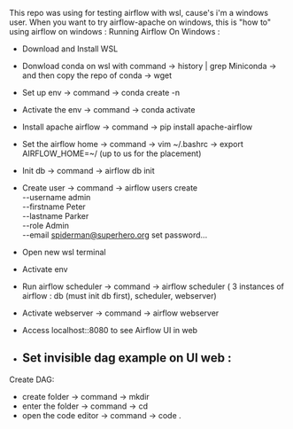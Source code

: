 This repo was using for testing airflow with wsl, cause's i'm a windows user. When you want to try airflow-apache on windows, this is "how to" using airflow on windows :
Running Airflow On Windows :
- Download and Install WSL
- Donwload conda on wsl
	with command -> history | grep Miniconda -> and then copy the repo of conda -> wget <repo link>
- Set up env -> command -> conda create -n <name of env> <python version>
	
- Activate the env -> command -> conda activate <name of env>
- Install apache airflow -> command -> pip install apache-airflow
- Set the airflow home -> command -> vim ~/.bashrc -> <set airflow-home in vim> export AIRFLOW_HOME=~/<name> (up to us for the placement)
- Init db -> command -> airflow db init
- Create user -> command -> airflow users create \
    --username admin \
    --firstname Peter \
    --lastname Parker \
    --role Admin \
    --email spiderman@superhero.org
	set password...
- Open new wsl terminal
- Activate env
- Run airflow scheduler -> command -> airflow scheduler
( 3 instances of airflow : db (must init db first), scheduler, webserver)
- Activate webserver -> command -> airflow webserver
- Access localhost::8080 to see Airflow UI in web
- Set invisible dag example on UI web :
	- 
Create DAG:
- create folder -> command -> mkdir <folder name>
- enter the folder -> command -> cd <folder name>
- open the code editor -> command -> code .
